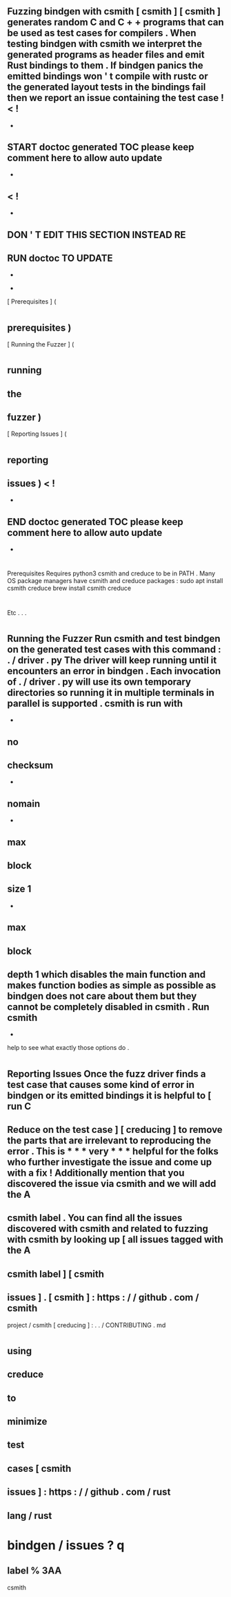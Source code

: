 #
Fuzzing
bindgen
with
csmith
[
csmith
]
[
csmith
]
generates
random
C
and
C
+
+
programs
that
can
be
used
as
test
cases
for
compilers
.
When
testing
bindgen
with
csmith
we
interpret
the
generated
programs
as
header
files
and
emit
Rust
bindings
to
them
.
If
bindgen
panics
the
emitted
bindings
won
'
t
compile
with
rustc
or
the
generated
layout
tests
in
the
bindings
fail
then
we
report
an
issue
containing
the
test
case
!
<
!
-
-
START
doctoc
generated
TOC
please
keep
comment
here
to
allow
auto
update
-
-
>
<
!
-
-
DON
'
T
EDIT
THIS
SECTION
INSTEAD
RE
-
RUN
doctoc
TO
UPDATE
-
-
>
-
[
Prerequisites
]
(
#
prerequisites
)
-
[
Running
the
Fuzzer
]
(
#
running
-
the
-
fuzzer
)
-
[
Reporting
Issues
]
(
#
reporting
-
issues
)
<
!
-
-
END
doctoc
generated
TOC
please
keep
comment
here
to
allow
auto
update
-
-
>
#
#
Prerequisites
Requires
python3
csmith
and
creduce
to
be
in
PATH
.
Many
OS
package
managers
have
csmith
and
creduce
packages
:
sudo
apt
install
csmith
creduce
brew
install
csmith
creduce
#
Etc
.
.
.
#
#
Running
the
Fuzzer
Run
csmith
and
test
bindgen
on
the
generated
test
cases
with
this
command
:
.
/
driver
.
py
The
driver
will
keep
running
until
it
encounters
an
error
in
bindgen
.
Each
invocation
of
.
/
driver
.
py
will
use
its
own
temporary
directories
so
running
it
in
multiple
terminals
in
parallel
is
supported
.
csmith
is
run
with
-
-
no
-
checksum
-
-
nomain
-
-
max
-
block
-
size
1
-
-
max
-
block
-
depth
1
which
disables
the
main
function
and
makes
function
bodies
as
simple
as
possible
as
bindgen
does
not
care
about
them
but
they
cannot
be
completely
disabled
in
csmith
.
Run
csmith
-
-
help
to
see
what
exactly
those
options
do
.
#
#
Reporting
Issues
Once
the
fuzz
driver
finds
a
test
case
that
causes
some
kind
of
error
in
bindgen
or
its
emitted
bindings
it
is
helpful
to
[
run
C
-
Reduce
on
the
test
case
]
[
creducing
]
to
remove
the
parts
that
are
irrelevant
to
reproducing
the
error
.
This
is
*
*
*
very
*
*
*
helpful
for
the
folks
who
further
investigate
the
issue
and
come
up
with
a
fix
!
Additionally
mention
that
you
discovered
the
issue
via
csmith
and
we
will
add
the
A
-
csmith
label
.
You
can
find
all
the
issues
discovered
with
csmith
and
related
to
fuzzing
with
csmith
by
looking
up
[
all
issues
tagged
with
the
A
-
csmith
label
]
[
csmith
-
issues
]
.
[
csmith
]
:
https
:
/
/
github
.
com
/
csmith
-
project
/
csmith
[
creducing
]
:
.
.
/
CONTRIBUTING
.
md
#
using
-
creduce
-
to
-
minimize
-
test
-
cases
[
csmith
-
issues
]
:
https
:
/
/
github
.
com
/
rust
-
lang
/
rust
-
bindgen
/
issues
?
q
=
label
%
3AA
-
csmith
